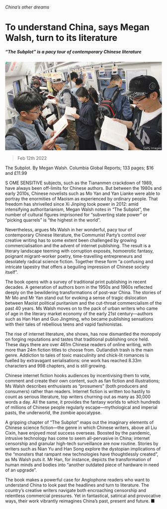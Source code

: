###### China’s other dreams

# To understand China, says Megan Walsh, turn to its literature 

##### “The Subplot” is a pacy tour of contemporary Chinese literature 

![image](images/20220212_CUP004_0.jpg) 

> Feb 12th 2022 

The Subplot. By Megan Walsh. Columbia Global Reports; 133 pages; $16 and £11.99

S OME SENSITIVE subjects, such as the Tiananmen crackdown of 1989, have always been off-limits for Chinese authors. But between the 1980s and early 2010s, Chinese novelists such as Mo Yan and Yan Lianke were able to portray the enormities of Maoism as experienced by ordinary people. That freedom has shrivelled since Xi Jinping took power in 2012: amid intensifying authoritarianism, Megan Walsh notes in “The Subplot”, the number of cultural figures imprisoned for “subverting state power” or “picking quarrels” is “the highest in the world”.


Nevertheless, argues Ms Walsh in her wonderful, pacy tour of contemporary Chinese literature, the Communist Party’s control over creative writing has to some extent been challenged by growing commercialisation and the advent of internet publishing. The result is a literary landscape teeming with corruption exposés, homoerotic fantasy, poignant migrant-worker poetry, time-travelling entrepreneurs and desolately radical science fiction. Together these form “a confusing and intricate tapestry that offers a beguiling impression of Chinese society itself”.

The book opens with a survey of traditional print publishing in recent decades. A generation of authors born in the 1950s and 1960s reflected deeply on the bewildering transformations of post-war China. The stories of Mr Mo and Mr Yan stand out for evoking a sense of tragic dislocation between Maoist political puritanism and the cut-throat commercialism of the past 40 years. Ms Walsh moves on to the pack of urban writers who came of age in the literary market economy of the early 21st century—authors such as Han Han and Guo Jingming, who became publishing sensations with their tales of rebellious teens and vapid fashionistas.

The rise of internet literature, she shows, has now dismantled the monopoly on forging reputations and tastes that traditional publishing once held. These days there are over 461m Chinese readers of online writing, with more than 24m fiction titles to choose from. Outlandish trash is the main genre. Addiction to tales of toxic masculinity and chick-lit romances is fuelled by extravagant serialisations: one work has reached 8.33m characters and 998 chapters, and is still growing.

Chinese internet fiction hooks audiences by incentivising them to vote, comment and create their own content, such as fan fiction and illustrations; Ms Walsh describes enthusiasts as “prosumers” (both producers and consumers) rather than readers. Internet fiction is written too hastily to count as serious literature, top writers churning out as many as 30,000 words a day. All the same, it provides the fantasy worlds to which hundreds of millions of Chinese people regularly escape—mythological and imperial pasts, the underworld, the zombie apocalypse.

A gripping chapter of “The Subplot” maps out the imaginary elements of Chinese science fiction—the genre in which Chinese writers, above all Liu Cixin, have enjoyed most success overseas. Boosted by the pandemic, intrusive technology has come to seem all-pervasive in China; internet censorship and granular high-tech surveillance are now routine. Stories by writers such as Nian Yu and Han Song explore the dystopian implications of the “monsters that rampant new technologies have thoughtlessly created”, as Ms Walsh puts it. Mr Han, for instance, depicts the transformation of human minds and bodies into “another outdated piece of hardware in need of an upgrade”.

The book makes a powerful case for Anglophone readers who want to understand China to look past the headlines and turn to literature. The country’s creative writers navigate both encroaching censorship and relentless commercial pressures. Yet in fantastical, satirical and provocative ways, their work vibrantly reimagines China’s past, present and future. ■

